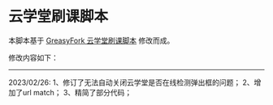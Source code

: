 # 云学堂刷课脚本

本脚本基于 [GreasyFork 云学堂刷课脚本](https://greasyfork.org/zh-CN/scripts/403295-%E4%BA%91%E5%AD%A6%E5%A0%82%E8%87%AA%E5%8A%A8%E5%88%B7%E8%A7%86%E9%A2%91-yunxuetang-cn) 修改而成。

修改内容如下：

-------------------------------------------------
2023/02/26:
1、修订了无法自动关闭云学堂是否在线检测弹出框的问题；
2、增加了url match；
3、精简了部分代码；
